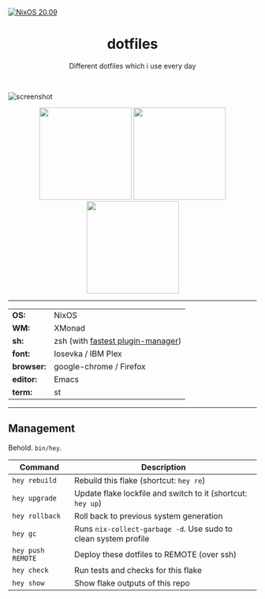 [![NixOS 20.09](https://img.shields.io/badge/NixOS-v20.09-blue.svg?style=flat-square&logo=NixOS&logoColor=white)](https://nixos.org)

<h1 align="center">dotfiles</h1>
<p align="center">Different dotfiles which i use every day</p><br>

![screenshot](https://user-images.githubusercontent.com/49302467/96636356-df89cd80-1325-11eb-9c91-b8861cfbbbaf.png)

<p align="center">
<span><img src="https://user-images.githubusercontent.com/49302467/96636467-ffb98c80-1325-11eb-855a-3bc7d97df150.png" height="187" /></span>
<span><img src="https://user-images.githubusercontent.com/49302467/96636725-5fb03300-1326-11eb-8040-d2f8a808d186.png" height="187" /></span>
<span><img src="https://user-images.githubusercontent.com/49302467/96636790-73f43000-1326-11eb-9283-2e9593b4e246.png" height="187" /></span>
</p>

---

|              |                                                                       |
| ------------ | --------------------------------------------------------------------- |
| **OS:**      | NixOS                                                                 |
| **WM:**      | XMonad                                                                |
| **sh:**      | zsh (with [fastest plugin-manager](https://github.com/zdharma/zinit)) |
| **font:**    | Iosevka / IBM Plex                                                    |
| **browser:** | google-chrome / Firefox                                               |
| **editor:**  | Emacs                                                                 |
| **term:**    | st                                                                    |

---

## Management

Behold. `bin/hey`.

| Command           | Description                                                     |
| ----------------- | --------------------------------------------------------------- |
| `hey rebuild`     | Rebuild this flake (shortcut: `hey re`)                         |
| `hey upgrade`     | Update flake lockfile and switch to it (shortcut: `hey up`)     |
| `hey rollback`    | Roll back to previous system generation                         |
| `hey gc`          | Runs `nix-collect-garbage -d`. Use sudo to clean system profile |
| `hey push REMOTE` | Deploy these dotfiles to REMOTE (over ssh)                      |
| `hey check`       | Run tests and checks for this flake                             |
| `hey show`        | Show flake outputs of this repo                                 |
